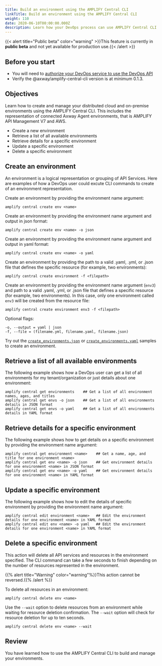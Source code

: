 ```yaml
---
title: Build an environment using the AMPLIFY Central CLI
linkTitle: Build an environment using the AMPLIFY Central CLI
weight: 110
date: 2020-06-10T00:00:00.000Z
description: Learn how your DevOps process can use AMPLIFY Central CLI to build and manage your environments.
---
```


{{< alert title="Public beta" color="warning" >}}This feature is currently in **public beta** and not yet available for production use.{{< /alert >}}

## Before you start

* You will need to [authorize your DevOps service to use the DevOps API](/docs/central/cli_getstarted/)
* Verify the @axway/amplify-central-cli version is at minimum 0.1.3.

## Objectives

Learn how to create and manage your distributed cloud and on-premise environments using the AMPLIFY Central CLI. This includes the representation of connected Axway Agent environments, that is AMPLIFY API Management V7 and AWS.

* Create a new environment
* Retrieve a list of all available environments
* Retrieve details for a specific environment
* Update a specific environment
* Delete a specific environment

## Create an environment

An environment is a logical representation or grouping of API Services.
Here are examples of how a DevOps user could excute CLI commands to create of an environment representation.

Create an environment by providing the environment name argument:

 ```
 amplify central create env <name>
 ```

Create an environment by providing the environment name argument and output in json format:

 ```
 amplify central create env <name> -o json
 ```

Create an environment by providing the environment name argument and output in yaml format:

 ```
 amplify central create env <name> -o yaml
 ```

Create an environment by providing the path to a valid .yaml, .yml, or .json file that defines the specific resource (for example, two environments):

 ```
 amplify central create environment -f <filepath>
 ```

Create an environment by providing the environment name argument (`env3`) and path to a valid .yaml, .yml, or .json file that defines a specific resource (for example, two environments). In this case, only one environment called `env3` will be created from the resource file:

```
amplify central create environment env3 -f <filepath>
```

Optional flags:

```
-o, --output = yaml | json
-f, --file = (filename.yml, filename.yaml, filename.json)
```

Try out the [`create_environments.json`](https://axway-open-docs.netlify.app/samples/central/create_environments.json) or [`create_environments.yaml`](https://axway-open-docs.netlify.app/samples/central/create_environments.yaml) samples to create an environment.

## Retrieve a list of all available environments

The following example shows how a DevOps user can get a list of all environments for my tenant/organization or just details about one environment:

```
amplify central get environments    ## Get a list of all environment names, ages, and titles
amplify central get envs -o json    ## Get a list of all environments details in JSON format
amplify central get envs -o yaml    ## Get a list of all environments details in YAML format
```

## Retrieve details for a specific environment

The following example shows how to get details on a specific environment by providing the environment name argument:

```
amplify central get environment <name>    ## Get a name, age, and title for one environment <name>
amplify central get env <name> -o json    ## Get environment details for one environment <name> in JSON format
amplify central get env <name> -o yaml    ## Get environment details for one environment <name> in YAML format
```

## Update a specific environment

The following example shows how to edit the details of specific environment by providing the environment name argument:

```
amplify central edit environment <name>   ## Edit the environment details for one environment <name> in YAML format
amplify central edit env <name> -o yaml   ## Edit the environment details for one environment <name> in YAML format
```

## Delete a specific environment

This action will delete all API services and resources in the environment specified. The CLI command can take a few seconds to finish depending on the number of resources represented in the environment.

{{% alert title="Warning" color="warning"%}}This action cannot be reversed.{{% /alert %}}

To delete all resources in an environment:

```
amplify central delete env <name>
```

Use the `--wait` option to delete resources from an environment while waiting for resource deletion confirmation. The `--wait` option will check for resource deletion for up to ten seconds.

```
amplify central delete env <name> --wait
```

## Review

You have learned how to use the AMPLIFY Central CLI to build and manage your environments.
